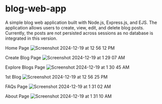 # blog-web-app
A simple blog web application built with Node.js, Express.js, and EJS. The application allows users to create, view, edit, and delete blog posts. Currently, the posts are not persisted across sessions as no database is integrated in this version.

Home Page
![Screenshot 2024-12-19 at 12 56 12 PM](https://github.com/user-attachments/assets/c2fb99b4-81d2-4ad9-9d3e-4924b6b583cf)

Create Blog Page
![Screenshot 2024-12-19 at 1 29 07 AM](https://github.com/user-attachments/assets/2be30bad-e383-4583-ae4b-0f124b3ed4fe)

Explore Blogs Page
![Screenshot 2024-12-19 at 1 30 45 AM](https://github.com/user-attachments/assets/3c363286-eda7-4d0b-bc92-41acd60c699c)

1st Blog
![Screenshot 2024-12-19 at 12 56 25 PM](https://github.com/user-attachments/assets/3c9328e0-626a-4a5b-9702-25720a90dd26)

FAQs Page
![Screenshot 2024-12-19 at 1 31 02 AM](https://github.com/user-attachments/assets/5d7071a2-ab40-454b-a2f9-83780b895fa0)

About Page
![Screenshot 2024-12-19 at 1 31 10 AM](https://github.com/user-attachments/assets/c6b87d78-8ab0-4954-b15d-420690b3e8e6)
